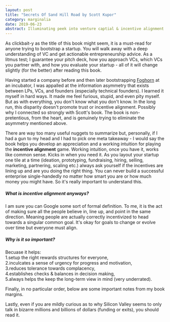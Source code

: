 ```yaml
---
layout: post
title: "Secrets Of Sand Hill Road by Scott Kupor"
category: marginalia
date: 2019-06-23
abstract: Illuminating peek into venture captial & incentive alignment
---
```


As clickbait-y as the title of this book might seem, it is a must-read for anyone trying to bootstrap a startup. You will walk away with a deep understanding of VC and get actionable entrepreneurship advice. As a litmus test; I guarantee your pitch deck, how you approach VCs, which VCs you partner with, and how you evaluate your startup - all of it will change slightly (for the better) after reading this book.

Having started a company before and then later bootstrapping [Foghorn](https://www.foghorn.io/) at an incubator, I was appalled at the information asymmetry that exists between LPs, VCs, and founders (especially technical founders). I learned it myself in hard ways. It made me feel furious, stupid, and even pity myself. But as with everything, you don't know what you don't know. In the long run, this disparity doesn't promote trust or incentive alignment. Possibly why I connected so strongly with Scott's book. The book is non-pretentious, from the heart, and is genuinely trying to eliminate the asymmetry mentioned above.

There are way too many useful nuggets to summarize but, personally, if I had a gun to my head and I had to pick one meta takeaway - I would say the book helps you develop an appreciation and a working intuition for playing the **incentive alignment** game. Working intuition, once you have it, works like common sense. Kicks in when you need it. As you layout your startup one tile at a time (ideation, prototyping, fundraising, hiring, selling, marketing, partnering, scaling etc.) always ask yourself if the incentives are lining up and are you doing the right thing. You can never build a successful enterprise single-handedly no matter how smart you are or how much money you might have. So it's really important to understand this.

##### What is incentive alignment anyways?
I am sure you can Google some sort of formal definition. To me, it is the act of making sure all the people believe in, line up, and point in the same direction. Meaning people are actually correctly incentivized to head towards a singular common goal. It's okay for goals to change or evolve over time but everyone must align.

##### Why is it so important?
Becuase it helps:  
1.setup the right rewards structures for everyone,  
2.inculcates a sense of urgency for progress and motivation,  
3.reduces tolerance towards complacency,   
4.establishes checks & balances in decision making,  
5.always helps the keep the long-term view in mind (very underrated).  

Finally, in no particular order, below are some important notes from my book margins. 





Lastly, even if you are mildly curious as to why Silicon Valley seems to only talk in bizarre millions and billions of dollars (funding or exits), you should read it.